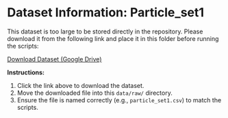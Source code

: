 # Dataset Information: Particle_set1

This dataset is too large to be stored directly in the repository. Please download it from the following link and place it in this folder before running the scripts:  

[Download Dataset (Google Drive)](https://docs.google.com/spreadsheets/d/1UC2sAL0M7rB2_wssAp1KJFDf-G1agbf1/edit?usp=drive_link&ouid=111873821689934592839&rtpof=true&sd=true)  

**Instructions:**  
1. Click the link above to download the dataset.  
2. Move the downloaded file into this `data/raw/` directory.  
3. Ensure the file is named correctly (e.g., `particle_set1.csv`) to match the scripts.  
